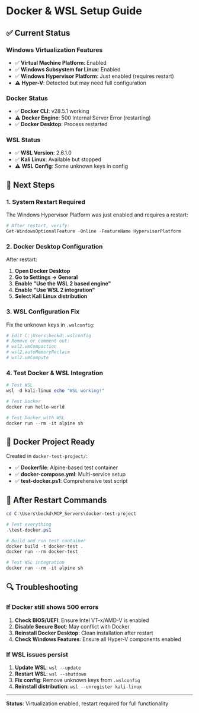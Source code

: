 # Docker & WSL Setup Guide

## ✅ Current Status

### Windows Virtualization Features

- ✅ **Virtual Machine Platform**: Enabled
- ✅ **Windows Subsystem for Linux**: Enabled
- ✅ **Windows Hypervisor Platform**: Just enabled (requires restart)
- ⚠️ **Hyper-V**: Detected but may need full configuration

### Docker Status

- ✅ **Docker CLI**: v28.5.1 working
- ⚠️ **Docker Engine**: 500 Internal Server Error (restarting)
- ✅ **Docker Desktop**: Process restarted

### WSL Status

- ✅ **WSL Version**: 2.6.1.0
- ✅ **Kali Linux**: Available but stopped
- ⚠️ **WSL Config**: Some unknown keys in config

## 🔧 Next Steps

### 1. System Restart Required

The Windows Hypervisor Platform was just enabled and requires a restart:

```powershell
# After restart, verify:
Get-WindowsOptionalFeature -Online -FeatureName HypervisorPlatform
```

### 2. Docker Desktop Configuration

After restart:

1. **Open Docker Desktop**
2. **Go to Settings → General**
3. **Enable "Use the WSL 2 based engine"**
4. **Enable "Use WSL 2 integration"**
5. **Select Kali Linux distribution**

### 3. WSL Configuration Fix

Fix the unknown keys in `.wslconfig`:

```bash
# Edit C:\Users\beckd\.wslconfig
# Remove or comment out:
# wsl2.vmCompaction
# wsl2.autoMemoryReclaim
# wsl2.vmCompute
```

### 4. Test Docker & WSL Integration

```powershell
# Test WSL
wsl -d kali-linux echo "WSL working!"

# Test Docker
docker run hello-world

# Test Docker with WSL
docker run --rm -it alpine sh
```

## 🐳 Docker Project Ready

Created in `docker-test-project/`:

- ✅ **Dockerfile**: Alpine-based test container
- ✅ **docker-compose.yml**: Multi-service setup
- ✅ **test-docker.ps1**: Comprehensive test script

## 🚀 After Restart Commands

```powershell
cd C:\Users\beckd\MCP_Servers\docker-test-project

# Test everything
.\test-docker.ps1

# Build and run test container
docker build -t docker-test .
docker run --rm docker-test

# Test WSL integration
docker run --rm -it alpine sh
```

## 🔍 Troubleshooting

### If Docker still shows 500 errors

1. **Check BIOS/UEFI**: Ensure Intel VT-x/AMD-V is enabled
2. **Disable Secure Boot**: May conflict with Docker
3. **Reinstall Docker Desktop**: Clean installation after restart
4. **Check Windows Features**: Ensure all Hyper-V components enabled

### If WSL issues persist

1. **Update WSL**: `wsl --update`
2. **Restart WSL**: `wsl --shutdown`
3. **Fix config**: Remove unknown keys from `.wslconfig`
4. **Reinstall distribution**: `wsl --unregister kali-linux`

---

**Status**: Virtualization enabled, restart required for full functionality
